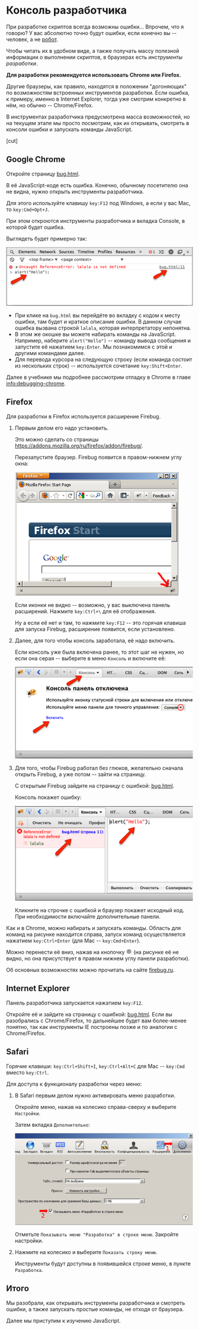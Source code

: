 # Консоль разработчика

При разработке скриптов всегда возможны ошибки... Впрочем, что я говорю? У вас абсолютно точно будут ошибки, если конечно вы -- человек, а не [робот](http://ru.wikipedia.org/wiki/%D0%91%D0%B5%D0%BD%D0%B4%D0%B5%D1%80_(%D0%A4%D1%83%D1%82%D1%83%D1%80%D0%B0%D0%BC%D0%B0)).

Чтобы читать их в удобном виде, а также получать массу полезной информации о выполнении скриптов, в браузерах есть *инструменты разработки*.

**Для разработки рекомендуется использовать Chrome или Firefox.**

Другие браузеры, как правило, находятся в положении "догоняющих" по возможностям встроенных инструментов разработки. Если ошибка, к примеру, именно в Internet Explorer, тогда уже смотрим конкретно в нём, но обычно -- Chrome/Firefox.

В инструментах разработчика предусмотрена масса возможностей, но на текущем этапе мы просто посмотрим, как их открывать, смотреть в консоли ошибки и запускать команды JavaScript.

[cut]

## Google Chrome

Откройте страницу [bug.html](bug.html).

В её JavaScript-коде есть ошибка. Конечно, обычному посетителю она не видна, нужно открыть инструменты разработчика.

Для этого используйте клавишу `key:F12` под Windows, а если у вас Mac, то `key:Cmd+Opt+J`.

При этом откроются инструменты разработчика и вкладка Console, в которой будет ошибка.

Выглядеть будет примерно так:

![](chrome.png)

- При клике на `bug.html` вы перейдёте во вкладку с кодом к месту ошибки, там будет и краткое описание ошибки.
В данном случае ошибка вызвана строкой `lalala`, которая интерпретатору непонятна.
- В этом же окошке вы можете набирать команды на JavaScript. Например, наберите `alert("Hello")` -- команду вывода сообщения и запустите её нажатием `key:Enter`. Мы познакомимся с этой и другими командами далее.
- Для перевода курсора на следующую строку (если команда состоит из нескольких строк) --  используется сочетание `key:Shift+Enter`.

Далее в учебнике мы подробнее рассмотрим отладку в Chrome в главе <info:debugging-chrome>.

## Firefox

Для разработки в Firefox используется расширение Firebug.

1. Первым делом его надо установить.

    Это можно сделать со страницы <a href="https://addons.mozilla.org/ru/firefox/addon/firebug/">https://addons.mozilla.org/ru/firefox/addon/firebug/</a>.

    Перезапустите браузер. Firebug появится в правом-нижнем углу окна:

    ![](firebug-gray.png)

    Если иконки не видно -- возможно, у вас выключена панель расширений. Нажмите `key:Ctrl+\` для её отображения.

    Ну а если её нет и там, то нажмите `key:F12` -- это горячая клавиша для запуска Firebug, расширение появится, если установлено.
2. Далее, для того чтобы консоль заработала, её надо включить.

    Если консоль уже была включена ранее, то этот шаг не нужен, но если она серая -- выберите в меню `Консоль` и включите её:

    ![](firefox_console_enable.png)
3. Для того, чтобы Firebug работал без глюков, желательно сначала открыть Firebug, а уже потом -- зайти на страницу.

    С открытым Firebug зайдите на страницу с ошибкой: [bug.html](/devtools/bug.html).

    Консоль покажет ошибку:

    ![](firefox.png)

    Кликните на строчке с ошибкой и браузер покажет исходный код. При необходимости включайте дополнительные панели.

Как и в Chrome, можно набирать и запускать команды. Область для команд на рисунке находится справа, запуск команд осуществляется нажатием `key:Ctrl+Enter` (для Mac -- `key:Cmd+Enter`).

Можно перенести её вниз, нажав на кнопочку ![](firefox_console_down.png) (на рисунке её не видно, но она присутствует в правом нижнем углу панели разработки).

Об основных возможностях можно прочитать на сайте <a href="http://firebug.ru">firebug.ru</a>.

## Internet Explorer

Панель разработчика запускается нажатием `key:F12`.

Откройте её и зайдите на страницу с ошибкой: [bug.html](/devtools/bug.html). Если вы разобрались с Chrome/Firefox, то дальнейшее будет вам более-менее понятно, так как инструменты IE построены позже и по аналогии с Chrome/Firefox.

## Safari

Горячие клавиши: `key:Ctrl+Shift+I`, `key:Ctrl+Alt+C` для Mac -- `key:Cmd` вместо `key:Ctrl`.

Для доступа к функционалу разработки через меню:

1. В Safari первым делом нужно активировать меню разработки.

    Откройте меню, нажав на колесико справа-сверху и выберите `Настройки`.

    Затем вкладка `Дополнительно`:

    ![](safari.png)

    Отметьте `Показывать меню "Разработка" в строке меню`. Закройте настройки.
2. Нажмите на колесико и выберите `Показать строку меню`.

    Инструменты будут доступны в появившейся строке меню, в пункте `Разработка`.

## Итого

Мы разобрали, как открывать инструменты разработчика и смотреть ошибки, а также запускать простые команды, не отходя от браузера.

Далее мы приступим к изучению JavaScript.
